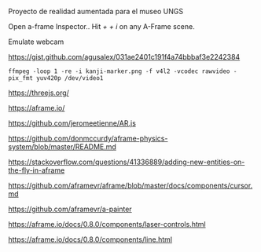 Proyecto de realidad aumentada para el museo UNGS

Open a-frame Inspector.. Hit *<ctrl> + <alt> + i* on any A-Frame scene.

Emulate webcam 

https://gist.github.com/agusalex/031ae2401c191f4a74bbbaf3e2242384

`ffmpeg -loop 1 -re -i kanji-marker.png -f v4l2 -vcodec rawvideo -pix_fmt yuv420p /dev/video1`

https://threejs.org/

https://aframe.io/

https://github.com/jeromeetienne/AR.js

https://github.com/donmccurdy/aframe-physics-system/blob/master/README.md

https://stackoverflow.com/questions/41336889/adding-new-entities-on-the-fly-in-aframe

https://github.com/aframevr/aframe/blob/master/docs/components/cursor.md

https://github.com/aframevr/a-painter

https://aframe.io/docs/0.8.0/components/laser-controls.html

https://aframe.io/docs/0.8.0/components/line.html
